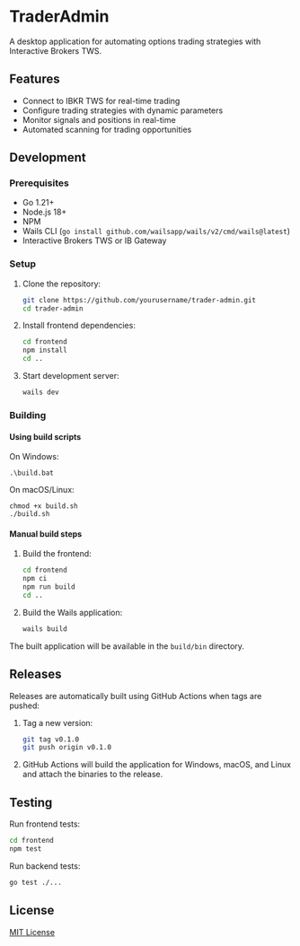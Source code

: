 # TraderAdmin

A desktop application for automating options trading strategies with Interactive Brokers TWS.

## Features

- Connect to IBKR TWS for real-time trading
- Configure trading strategies with dynamic parameters
- Monitor signals and positions in real-time
- Automated scanning for trading opportunities

## Development

### Prerequisites

- Go 1.21+
- Node.js 18+
- NPM
- Wails CLI (`go install github.com/wailsapp/wails/v2/cmd/wails@latest`)
- Interactive Brokers TWS or IB Gateway

### Setup

1. Clone the repository:
   ```bash
   git clone https://github.com/yourusername/trader-admin.git
   cd trader-admin
   ```

2. Install frontend dependencies:
   ```bash
   cd frontend
   npm install
   cd ..
   ```

3. Start development server:
   ```bash
   wails dev
   ```

### Building

#### Using build scripts

On Windows:
```
.\build.bat
```

On macOS/Linux:
```
chmod +x build.sh
./build.sh
```

#### Manual build steps

1. Build the frontend:
   ```bash
   cd frontend
   npm ci
   npm run build
   cd ..
   ```

2. Build the Wails application:
   ```bash
   wails build
   ```

The built application will be available in the `build/bin` directory.

## Releases

Releases are automatically built using GitHub Actions when tags are pushed:

1. Tag a new version:
   ```bash
   git tag v0.1.0
   git push origin v0.1.0
   ```

2. GitHub Actions will build the application for Windows, macOS, and Linux and attach the binaries to the release.

## Testing

Run frontend tests:
```bash
cd frontend
npm test
```

Run backend tests:
```bash
go test ./...
```

## License

[MIT License](LICENSE) 